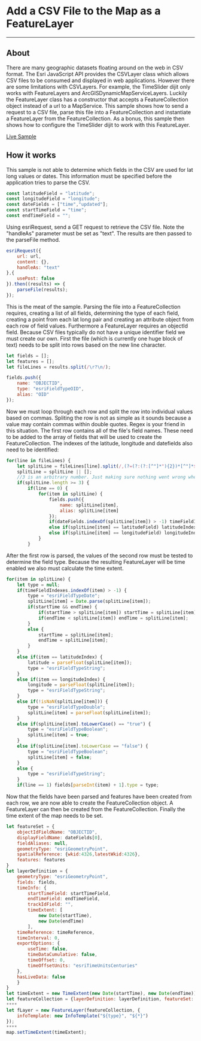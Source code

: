 # Add a CSV File to the Map as a FeatureLayer
-------------------------------------------------------------------------------------

## About
There are many geographic datasets floating around on the web in CSV format. The Esri JavaScript API provides the CSVLayer class which allows CSV files to be consumed and displayed in web applications. However there are some limitations with CSVLayers. For example, the TimeSlider dijit only works with FeatureLayers and ArcGISDynamicMapServiceLayers. Luckily the FeatureLayer class has a constructor that accepts a FeatureCollection object instead of a url to a MapService. This sample shows how to send a request to a CSV file, parse this file into a FeatureCollection and instantiate a FeatureLayer from the FeatureCollection. As a bonus, this sample then shows how to configure the TimeSlider dijit to work with this FeatureLayer.

[Live Sample](https://nhaney90.github.io/add-csv-file-as-featurelayer/index.html)

## How it works
This sample is not able to  determine which fields in the CSV are used for lat long values or dates. This information must be specified before the application tries to parse the CSV.

```javascript
const latitudeField = "latitude";
const longitudeField = "longitude";
const dateFields = ["time","updated"];
const startTimeField = "time";
const endTimeField = "";
```

Using esriRequest, send a GET request to retrieve the CSV file. Note the "handleAs" parameter must be set as "text". The results are then passed to the parseFile method.

```javascript
esriRequest({
	url: url,
	content: {},
	handleAs: "text"
},{
	usePost: false
}).then((results) => {
	parseFile(results);
});
```
This is the meat of the sample. Parsing the file into a FeatureCollection requires, creating a list of all fields, determining the type of each field, creating a point from each lat long pair and creating an attribute object from each row of field values. Furthermore a FeatureLayer requires an objectId field. Because CSV files typically do not have a unique identifier field we must create our own. First the file (which is currently one huge block of text) needs to be split into rows based on the new line character.

```javascript
let fields = [];
let features = [];
let fileLines = results.split(/\r?\n/);

fields.push({
	name: "OBJECTID",
	type: "esriFieldTypeOID",
	alias: "OID"						
});
```
Now we must loop through each row and split the row into individual values based on commas. Spliting the row is not as simple as it sounds because a value may contain commas within double quotes. Regex is your friend in this situation. The first row contains all of the file's field names. These need to be added to the array of fields that will be used to create the FeatureCollection. The indexes of the latitude, longitude and datefields also need to be identified:

```javascript
for(line in fileLines) {
	let splitLine = fileLines[line].split(/,(?=(?:(?:[^"]*"){2})*[^"]*$)/);
	splitLine = splitLine || [];
	//3 is an arbitrary number. Just making sure nothing went wrong when the row was split.
	if(splitLine.length >= 3) {
		if(line == 0) {
			for(item in splitLine) {
				fields.push({
					name: splitLine[item],
					alias: splitLine[item]
				});
				if(dateFields.indexOf(splitLine[item]) > -1) timeFieldIndexes.push(item);
				else if(splitLine[item] == latitudeField) latitudeIndex = item;
				else if(splitLine[item] == longitudeField) longitudeIndex = item;
			}
		}
```

After the first row is parsed, the values of the second row must be tested to determine the field type. Because the resulting FeatureLayer will be time enabled we also must calculate the time extent.

```javascript
for(item in splitLine) {
	let type = null;
	if(timeFieldIndexes.indexOf(item) > -1) {
		type = "esriFieldTypeDate";
		splitLine[item] = Date.parse(splitLine[item]);
		if(startTime && endTime) {
			if(startTime > splitLine[item]) startTime = splitLine[item];
			if(endTime < splitLine[item]) endTime = splitLine[item];
		}
		else {
			startTime = splitLine[item];
			endTime = splitLine[item];
		}
	}
	else if(item == latitudeIndex) {
		latitude = parseFloat(splitLine[item]);
		type = "esriFieldTypeString";
	}
	else if(item == longitudeIndex) {
		longitude = parseFloat(splitLine[item]);
		type = "esriFieldTypeString";
	}
	else if(!isNaN(splitLine[item])) {
		type = "esriFieldTypeDouble";
		splitLine[item] = parseFloat(splitLine[item]);
	}
	else if(splitLine[item].toLowerCase() == "true") {
		type = "esriFieldTypeBoolean";
		splitLine[item] = true;
	}
	else if(splitLine[item].toLowerCase == "false") {
		type = "esriFieldTypeBoolean";
		splitLine[item] = false;
	}
	else {
		type = "esriFieldTypeString";
	}
	if(line == 1) fields[parseInt(item) + 1].type = type;
```

Now that the fields have been parsed and features have been created from each row, we are now able to create the FeatureCollection object. A FeatureLayer can then be created from the FeatureCollection. Finally the time extent of the map needs to be set.

```javascript
let featureSet = {
	objectIdFieldName: "OBJECTID",
	displayFieldName: dateFields[0],
	fieldAliases: null,
	geometryType: "esriGeometryPoint",
	spatialReference: {wkid:4326,latestWkid:4326},
	features: features
}
let layerDefinition = {
	geometryType: "esriGeometryPoint",
	fields: fields,
	timeInfo: {
		startTimeField: startTimeField,
		endTimeField: endTimeField,
		trackIdField: "",
		timeExtent: [
			new Date(startTime),
			new Date(endTime)
		],
	timeReference: timeReference,
	timeInterval: 0,
	exportOptions: {
		useTime: false,
		timeDataCumulative: false,
		timeOffset: 0,
		timeOffsetUnits: "esriTimeUnitsCenturies"
	},
	hasLiveData: false
	}
}
let timeExtent = new TimeExtent(new Date(startTime), new Date(endTime));
let featureCollection = {layerDefinition: layerDefinition, featureSet: featureSet};
****
let fLayer = new FeatureLayer(featureCollection, {
	infoTemplate: new InfoTemplate("${type}", "${*}")
});
****
map.setTimeExtent(timeExtent);
```